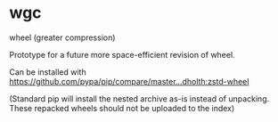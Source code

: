 # wgc
wheel (greater compression)

Prototype for a future more space-efficient revision of wheel.

Can be installed with https://github.com/pypa/pip/compare/master...dholth:zstd-wheel

(Standard pip will install the nested archive as-is instead of unpacking. These repacked wheels should not be uploaded to the index)
